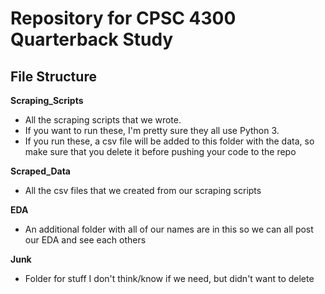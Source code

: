 # Repository for CPSC 4300 Quarterback Study

## File Structure

**Scraping_Scripts**
  - All the scraping scripts that we wrote.
  - If you want to run these, I'm pretty sure they all use Python 3. 
  - If you run these, a csv file will be added to this folder with the data, so make sure that you delete it before pushing your code to the repo
  
**Scraped_Data**
  - All the csv files that we created from our scraping scripts
  
**EDA**
  - An additional folder with all of our names are in this so we can all post our EDA and see each others
  
**Junk**
  - Folder for stuff I don't think/know if we need, but didn't want to delete
  
